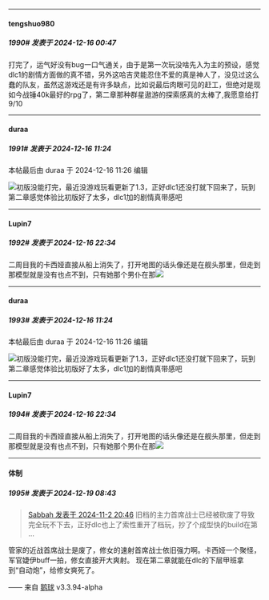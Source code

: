﻿
*****

####  tengshuo980  
##### 1990#       发表于 2024-12-16 00:47

打完了，运气好没有bug一口气通关，由于是第一次玩没啥先入为主的预设，感觉dlc1的剧情方面做的真不错，另外这哈吉灵能忍住不爱的真是神人了，没见过这么蠢的队友，虽然这游戏还是有许多缺点，比如说最后肉眼可见的赶工，但绝对是现如今战锤40k最好的rpg了，第二章那种群星遨游的探索感真的太棒了,我愿意给打9/10


*****

####  duraa  
##### 1991#       发表于 2024-12-16 11:24

 本帖最后由 duraa 于 2024-12-16 11:26 编辑 

<img src="https://static.saraba1st.com/image/smiley/face2017/009.gif" referrerpolicy="no-referrer">初版没能打完，最近没游戏玩看更新了1.3，正好dlc1还没打就下回来了，玩到第二章感觉体验比初版好了太多，dlc1加的剧情真带感吧


*****

####  Lupin7  
##### 1992#       发表于 2024-12-16 22:34

二周目我的卡西娅直接从船上消失了，打开地图的话头像还是在舰头那里，但走到那模型就是没有也点不到，只有她那个男仆在那<img src="https://static.saraba1st.com/image/smiley/face2017/099.png" referrerpolicy="no-referrer">


*****

####  duraa  
##### 1993#       发表于 2024-12-16 11:24

 本帖最后由 duraa 于 2024-12-16 11:26 编辑 

<img src="https://static.saraba1st.com/image/smiley/face2017/009.gif" referrerpolicy="no-referrer">初版没能打完，最近没游戏玩看更新了1.3，正好dlc1还没打就下回来了，玩到第二章感觉体验比初版好了太多，dlc1加的剧情真带感吧

*****

####  Lupin7  
##### 1994#       发表于 2024-12-16 22:34

二周目我的卡西娅直接从船上消失了，打开地图的话头像还是在舰头那里，但走到那模型就是没有也点不到，只有她那个男仆在那<img src="https://static.saraba1st.com/image/smiley/face2017/099.png" referrerpolicy="no-referrer">

*****

####  体制  
##### 1995#       发表于 2024-12-19 08:43

<blockquote><a href="httphttps://bbs.saraba1st.com/2b/forum.php?mod=redirect&amp;goto=findpost&amp;pid=66603675&amp;ptid=2071702" target="_blank">Sabbah 发表于 2024-11-2 20:46</a>
旧档的主力首席战士已经被砍废了导致完全玩不下去，正好dlc也上了索性重开了档玩，抄了个成型快的build在第 ...</blockquote>
管家的近战首席战士是废了，修女的速射首席战士依旧强力啊。卡西娅一个聚怪，军官婕伊buff一拍，修女直接开大爽射。
现在第二章就能在dlc的下层甲班拿到“自动炮”，给修女爽死了。

—— 来自 [鹅球](https://www.pgyer.com/xfPejhuq) v3.3.94-alpha

